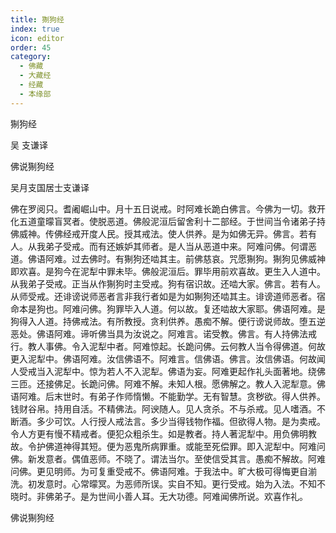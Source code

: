 ```yaml
---
title: 猘狗经
index: true
icon: editor
order: 45
category:
  - 佛藏
  - 大藏经
  - 经藏
  - 本缘部
---
```


  猘狗经  

吴 支谦译  

佛说猘狗经  

吴月支国居士支谦译  

佛在罗阅只。耆阇崛山中。月十五日说戒。时阿难长跪白佛言。今佛为一切。救开化五道童曚盲冥者。使脱恶道。佛般泥洹后留舍利十二部经。于世间当令诸弟子持佛威神。传佛经戒开度人民。授其戒法。使人供养。是为如佛无异。佛言。若有人。从我弟子受戒。而有还嫉妒其师者。是人当从恶道中来。阿难问佛。何谓恶道。佛语阿难。过去佛时。有猘狗还啮其主。前佛慈哀。咒愿猘狗。猘狗见佛威神即欢喜。是狗今在泥犁中罪未毕。佛般泥洹后。罪毕用前欢喜故。更生入人道中。从我弟子受戒。正当从作猘狗时主受戒。狗有宿识故。还啮大家。佛言。若有人。从师受戒。还诽谤说师恶者言非我行者如是为如猘狗还啮其主。诽谤道师恶者。宿命本是狗也。阿难问佛。狗罪毕入人道。何以故。复还啮故大家耶。佛语阿难。是狗得入人道。持佛戒法。有所教授。贪利供养。愚痴不解。便行谤说师故。堕五逆恶处。佛语阿难。谛听佛当具为汝说之。阿难言。诺受教。佛言。有人持佛法戒行。教人事佛。令入泥犁中者。阿难惊起。长跪问佛。云何教人当令得佛道。何故更入泥犁中。佛语阿难。汝信佛语不。阿难言。信佛语。佛言。汝信佛语。何故闻人受戒当入泥犁中。惊为若人不入泥犁。佛语为妄。阿难更起作礼头面著地。绕佛三匝。还接佛足。长跪问佛。阿难不解。未知人根。愿佛解之。教人入泥犁意。佛语阿难。后末世时。有弟子作师惰懒。不能勤学。无有智慧。贪秽欲。得人供养。钱财谷帛。持用自活。不精佛法。阿谀随人。见人贪杀。不与杀戒。见人嗜酒。不断酒。多少可饮。人行授人戒法言。多少当得钱物作福。但欲得人物。是为卖戒。令人方更有慢不精戒者。便犯众粗杀生。如是教者。持人著泥犁中。用负佛明教故。令护佛道神得其短。便为恶鬼所病罪重。或能至死偿罪。即入泥犁中。阿难问佛。新发意者。偶值恶师。不晓了。谓法当尔。至使信受其言。愚痴不解故。阿难问佛。更见明师。为可复重受戒不。佛语阿难。于我法中。旷大极可得悔更自湔洗。初发意时。心常曚冥。为恶师所误。实自不知。更行受戒。始为入法。不知不晓时。非佛弟子。是为世间小善人耳。无大功德。阿难闻佛所说。欢喜作礼。  

佛说猘狗经  
